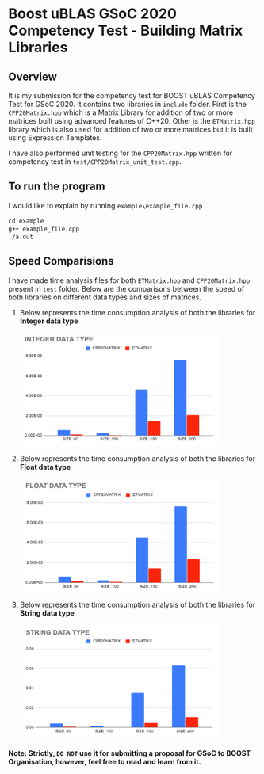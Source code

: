 # Boost uBLAS GSoC 2020 Competency Test - Building Matrix Libraries

## Overview

It is my submission for the competency test for BOOST uBLAS Competency Test for GSoC 2020. It contains two libraries in `include` folder. First is the `CPP20Matrix.hpp` which is a Matrix Library for addition of two or more matrices built using advanced features of C++20. Other is the `ETMatrix.hpp` library which is also used for addition of two or more matrices but it is built using Expression Templates.

I have also performed unit testing for the `CPP20Matrix.hpp` written for competency test in `test/CPP20Matrix_unit_test.cpp`.

## To run the program

I would like to explain by running `example\example_file.cpp`

```
cd example
g++ example_file.cpp
./a.out
```

## Speed Comparisions

I have made time analysis files for both `ETMatrix.hpp` and `CPP20Matrix.hpp` present in `test` folder. Below are the comparisons between the speed of both libraries on different data types and sizes of matrices.

1)  Below represents the time consumption analysis of both the libraries for **Integer data type**
    
    <img src="images/int_comp.png" width="400" height="230" />

2)  Below represents the time consumption analysis of both the libraries for **Float data type**
    
    <img src="images/float_comp.png" width="400" height="230" />
   
3)  Below represents the time consumption analysis of both the libraries for **String data type**
    
    <img src="images/string_comp.png" width="400" height="230" />

#### Note: Strictly, ``DO NOT`` use it for submitting a proposal for GSoC to BOOST Organisation, however, feel free to read and learn from it.
